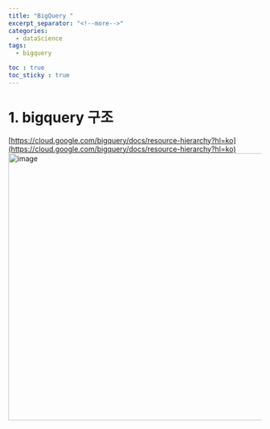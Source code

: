 ```yaml
---
title: "BigQuery "
excerpt_separator: "<!--more-->"
categories:
  - dataScience
tags:
  - bigquery

toc : true
toc_sticky : true
---
```


# 1. bigquery 구조
[https://cloud.google.com/bigquery/docs/resource-hierarchy?hl=ko](https://cloud.google.com/bigquery/docs/resource-hierarchy?hl=ko)  
<img width="531" alt="image" src="https://github.com/younlea/younlea.github.io/assets/1435846/0f6ffd4f-e52a-457f-8193-f330cf415c9d">
